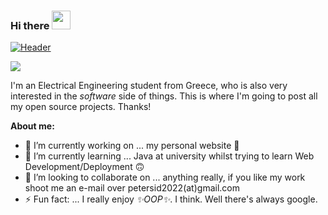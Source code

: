 ### Hi there <img src="https://raw.githubusercontent.com/MartinHeinz/MartinHeinz/master/wave.gif" width="30px">
[![](https://raw.githubusercontent.com/MartinHeinz/<OWNER>/<OWNER>/readme_header.png "Header")](https://some-url.dev/)

![](https://img.shields.io/badge/<WORD_ON_LEFT>-<WORD_ON_RIGHT>-informational?style=flat&logo=<LOGO_NAME>&logoColor=white&color=2bbc8a)

I'm an Electrical Engineering student from Greece, who is also very interested in the *software* side of things.
This is where I'm going to post all my open source projects. Thanks!

**About me:**

- 🔭 I’m currently working on ... my personal website 🤩
- 🌱 I’m currently learning ... Java at university whilst trying to learn Web Development/Deployment 🙃
- 👯 I’m looking to collaborate on ... anything really, if you like my work shoot me an e-mail over      petersid2022(at)gmail.com
- ⚡ Fun fact: ... I really enjoy *✨OOP✨*. I think. Well there's always google.
